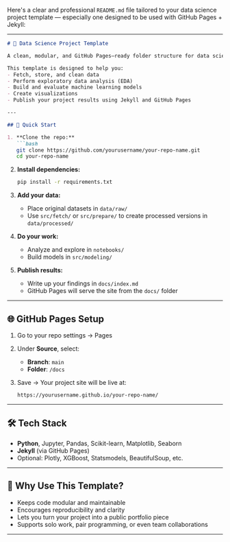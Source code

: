 Here's a clear and professional `README.md` file tailored to your data science project template — especially one designed to be used with GitHub Pages + Jekyll:

---

```markdown
# 🧪 Data Science Project Template

A clean, modular, and GitHub Pages–ready folder structure for data science projects.

This template is designed to help you:
- Fetch, store, and clean data
- Perform exploratory data analysis (EDA)
- Build and evaluate machine learning models
- Create visualizations
- Publish your project results using Jekyll and GitHub Pages

---

## 🚀 Quick Start

1. **Clone the repo:**
   ```bash
   git clone https://github.com/yourusername/your-repo-name.git
   cd your-repo-name
````

2. **Install dependencies:**

   ```bash
   pip install -r requirements.txt
   ```

3. **Add your data:**

   * Place original datasets in `data/raw/`
   * Use `src/fetch/` or `src/prepare/` to create processed versions in `data/processed/`

4. **Do your work:**

   * Analyze and explore in `notebooks/`
   * Build models in `src/modeling/`

5. **Publish results:**

   * Write up your findings in `docs/index.md`
   * GitHub Pages will serve the site from the `docs/` folder

---

## 🌐 GitHub Pages Setup

1. Go to your repo settings → Pages
2. Under **Source**, select:

   * **Branch**: `main`
   * **Folder**: `/docs`
3. Save → Your project site will be live at:

   ```
   https://yourusername.github.io/your-repo-name/
   ```

---

## 🛠️ Tech Stack

* **Python**, Jupyter, Pandas, Scikit-learn, Matplotlib, Seaborn
* **Jekyll** (via GitHub Pages)
* Optional: Plotly, XGBoost, Statsmodels, BeautifulSoup, etc.

---

## 🧠 Why Use This Template?

* Keeps code modular and maintainable
* Encourages reproducibility and clarity
* Lets you turn your project into a public portfolio piece
* Supports solo work, pair programming, or even team collaborations

---